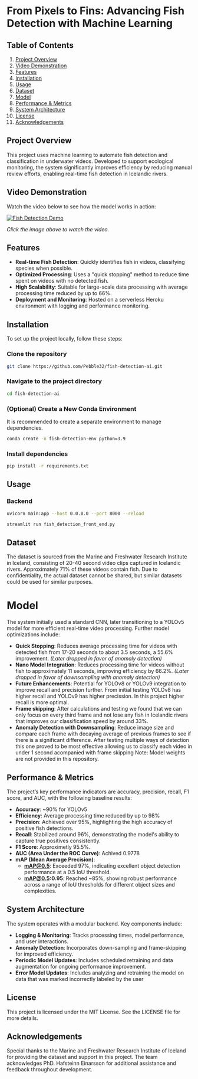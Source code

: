 # From Pixels to Fins: Advancing Fish Detection with Machine Learning

## Table of Contents
1. [Project Overview](#project-overview)
2. [Video Demonstration](#video-demonstration)
3. [Features](#features)
4. [Installation](#installation)
5. [Usage](#usage)
6. [Dataset](#dataset)
7. [Model](#model)
8. [Performance & Metrics](#performance--metrics)
9. [System Architecture](#system-architecture)
10. [License](#license)
11. [Acknowledgements](#acknowledgements)

## Project Overview
This project uses machine learning to automate fish detection and classification in underwater videos. Developed to support ecological monitoring, the system significantly improves efficiency by reducing manual review efforts, enabling real-time fish detection in Icelandic rivers.


## Video Demonstration
Watch the video below to see how the model works in action:

[![Fish Detection Demo](https://img.youtube.com/vi/7WN3_WBu5Lw/0.jpg)](https://www.youtube.com/watch?v=7WN3_WBu5Lw)

*Click the image above to watch the video.*



## Features
- **Real-time Fish Detection**: Quickly identifies fish in videos, classifying species when possible.
- **Optimized Processing**: Uses a "quick stopping" method to reduce time spent on videos with no detected fish.
- **High Scalability**: Suitable for large-scale data processing with average processing time reduced by up to 66%.
- **Deployment and Monitoring**: Hosted on a serverless Heroku environment with logging and performance monitoring.

## Installation
To set up the project locally, follow these steps:


### Clone the repository
```bash
git clone https://github.com/Pebble32/fish-detection-ai.git
```

### Navigate to the project directory
```bash
cd fish-detection-ai
```

### (Optional) Create a New Conda Environment
It is recommended to create a separate environment to manage dependencies.
```bash
conda create -n fish-detection-env python=3.9
```

### Install dependencies
```bash
pip install -r requirements.txt
```

## Usage
### Backend
```bash
uvicorn main:app --host 0.0.0.0 --port 8000 --reload
```

```bash
streamlit run fish_detection_front_end.py
```


## Dataset
The dataset is sourced from the Marine and Freshwater Research Institute in Iceland, consisting of 20-40 second video clips captured in Icelandic rivers. Approximately 71% of these videos contain fish. Due to confidentiality, the actual dataset cannot be shared, but similar datasets could be used for similar purposes. 




# Model
The system initially used a standard CNN, later transitioning to a YOLOv5 model for more efficient real-time video processing. Further model optimizations include:

- **Quick Stopping**: Reduces average processing time for videos with detected fish from 17-20 seconds to about 3.5 seconds, a 55.6% improvement. *(Later dropped in favor of anomaly detection)*
- **Nano Model Integration**: Reduces processing time for videos without fish to approximately 11 seconds, improving efficiency by 66.2%. *(Later dropped in favor of downsampling with anomaly detection)*
- **Future Enhancements**: Potential for YOLOv8 or YOLOv9 integration to improve recall and precision further. From initial testing YOLOv8 has higher recall and YOLOv9 has higher precission. In this project higher recall is more optimal.
- **Frame skipping**: After calculations and testing we found that we can only focus on every third frame and not lose any fish in Icelandic rivers that improves our classification speed by around 33%. 
- **Anomaly Detection with Downsampling**: Reduce image size and compare each frame with decaying average of previous frames to see if there is a significant difference. After testing multiple ways of detection this one proved to be most effective allowing us to classify each video in under 1 second acompanied with frame skipping 
Note: Model weights are not provided in this repository.

## Performance & Metrics
The project’s key performance indicators are accuracy, precision, recall, F1 score, and AUC, with the following baseline results:

- **Accuracy**: ~90% for YOLOv5
- **Efficiency**: Average processing time reduced by up to 98%
- **Precision**: Achieved over 95%, highlighting the high accuracy of positive fish detections.
- **Recall**: Stabilized around 96%, demonstrating the model's ability to capture true positives consistently.
- **F1 Score**: Approximetly 95.5%.
- **AUC (Area Under the ROC Curve)**: Achived 0.9778
- **mAP (Mean Average Precision)**:
  - **mAP@0.5**: Exceeded 97%, indicating excellent object detection performance at a 0.5 IoU threshold.
  - **mAP@0.5:0.95**: Reached ~85%, showing robust performance across a range of IoU thresholds for different object sizes and complexities.

## System Architecture
The system operates with a modular backend. Key components include:

- **Logging & Monitoring**: Tracks processing times, model performance, and user interactions.
- **Anomaly Detection**: Incorporates down-sampling and frame-skipping for improved efficiency.
- **Periodic Model Updates**: Includes scheduled retraining and data augmentation for ongoing performance improvement.
- **Error Model Updates**: Includes analyzing and retraining the model on data that was marked incorrectly labeled by the user


## License
This project is licensed under the MIT License. See the LICENSE file for more details.

## Acknowledgements
Special thanks to the Marine and Freshwater Research Institute of Iceland for providing the dataset and support in this project. The team acknowledges PhD. Hafsteinn Einarsson for additional assistance and feedback throughout development.
